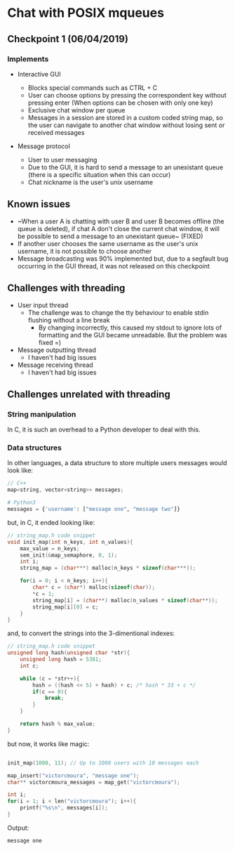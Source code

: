 # Chat with POSIX mqueues

## Checkpoint 1 (06/04/2019)

### Implements
- Interactive GUI
    - Blocks special commands such as CTRL + C
    - User can choose options by pressing the correspondent key without pressing enter (When options can be chosen with only one key)
    - Exclusive chat window per queue
    - Messages in a session are stored in a custom coded string map, so the user can navigate to another chat window without losing sent or received messages

- Message protocol
    - User to user messaging
    - Due to the GUI, it is hard to send a message to an unexistant queue (there is a specific situation when this can occur)
    - Chat nickname is the user's unix username

## Known issues
- ~When a user A is chatting with user B and user B becomes offline (the queue is deleted), if chat A don't close the current chat window, it will be possible to send a message to an unexistant queue~ (FIXED)
- If another user chooses the same username as the user's unix username, it is not possible to choose another
- Message broadcasting was 90% implemented but, due to a segfault bug occurring in the GUI thread, it was not released on this checkpoint

## Challenges with threading
- User input thread
    - The challenge was to change the tty behaviour to enable stdin flushing without a line break
        - By changing incorrectly, this caused my stdout to ignore lots of formatting and the GUI became unreadable. But the problem was fixed =)
- Message outputting thread
    - I haven't had big issues
- Message receiving thread
    - I haven't had big issues

## Challenges unrelated with threading
### String manipulation 
 In C, it is such an overhead to a Python developer to deal with this.
### Data structures
In other languages, a data structure to store multiple users messages would look like:
```c++
// C++
map<string, vector<string>> messages;
```
```python
# Python3
messages = {'username': ["message one", "message two"]}
```
but, in C, it ended looking like:
```c
// string_map.h code snippet
void init_map(int n_keys, int n_values){
    max_value = n_keys;
    sem_init(&map_semaphore, 0, 1);
    int i;
    string_map = (char***) malloc(n_keys * sizeof(char***));

    for(i = 0; i < n_keys; i++){
        char* c = (char*) malloc(sizeof(char));
        *c = 1;
        string_map[i] = (char**) malloc(n_values * sizeof(char**));
        string_map[i][0] = c;
    }
}
```
and, to convert the strings into the 3-dimentional indexes:
```c
// string_map.h code snippet
unsigned long hash(unsigned char *str){
    unsigned long hash = 5381;
    int c;

    while (c = *str++){
        hash = ((hash << 5) + hash) + c; /* hash * 33 + c */
        if(c == 0){
            break;
        }
    }

    return hash % max_value;
}
```
but now, it works like magic:
```c

init_map(1000, 11); // Up to 1000 users with 10 messages each

map_insert("victorcmoura", "message one");
char** victorcmoura_messages = map_get("victorcmoura");

int i;
for(i = 1; i < len("victorcmoura"); i++){
    printf("%s\n", messages[i]);
}
```
Output:
```
message one
```
